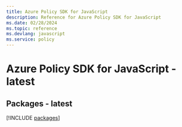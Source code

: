 ```yaml
---
title: Azure Policy SDK for JavaScript
description: Reference for Azure Policy SDK for JavaScript
ms.date: 02/28/2024
ms.topic: reference
ms.devlang: javascript
ms.service: policy
---
```

# Azure Policy SDK for JavaScript - latest
## Packages - latest
[!INCLUDE [packages](policy-index.md)]